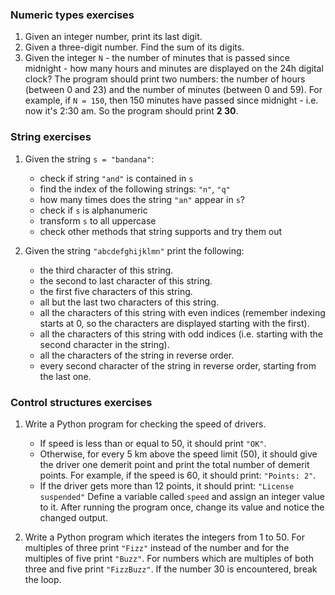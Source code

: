 ### Numeric types exercises

1. Given an integer number, print its last digit. 
1. Given a three-digit number. Find the sum of its digits.
1. Given the integer `N` - the number of minutes that is passed since midnight -
 how many hours and minutes are displayed on the 24h digital clock? 
 The program should print two numbers: the number of hours (between 0 and 23) 
 and the number of minutes (between 0 and 59). 
 For example, if `N = 150`, then 150 minutes have passed since midnight - 
 i.e. now it's 2:30 am. So the program should print **2 30**.
 
 
### String exercises

1. Given the string `s = "bandana"`:
    * check if string `"and"` is contained in `s`
    * find the index of the following strings: `"n"`, `"q"`
    * how many times does the string `"an"` appear in `s`?
    * check if `s` is alphanumeric
    * transform `s` to all uppercase
    * check other methods that string supports and try them out

1. Given the string `"abcdefghijklmn"` print the following:
    * the third character of this string.
    * the second to last character of this string.
    * the first five characters of this string.
    * all but the last two characters of this string.
    * all the characters of this string with even indices (remember indexing 
    starts at 0, so the characters are displayed starting with the first).
    * all the characters of this string with odd indices 
    (i.e. starting with the second character in the string).
    * all the characters of the string in reverse order.
    * every second character of the string in reverse order, starting from the 
    last one.


### Control structures exercises

1. Write a Python program for checking the speed of drivers. 
    * If speed is less than or equal to 50, it should print `"OK"`.
    * Otherwise, for every 5 km above the speed limit (50), it should give the 
    driver one demerit point and print the total number of demerit points. 
    For example, if the speed is 60, it should print: `"Points: 2"`.
    * If the driver gets more than 12 points, it should print: 
    `"License suspended"`
 Define a variable called `speed` and assign an integer value to it. 
 After running the program once, change its value and notice the changed output.
 
1. Write a Python program which iterates the integers from 1 to 50. 
 For multiples of three print `"Fizz"` instead of the number and for the 
 multiples of five print `"Buzz"`. For numbers which are multiples of both three
 and five print `"FizzBuzz"`. If the number 30 is encountered, break the loop.
